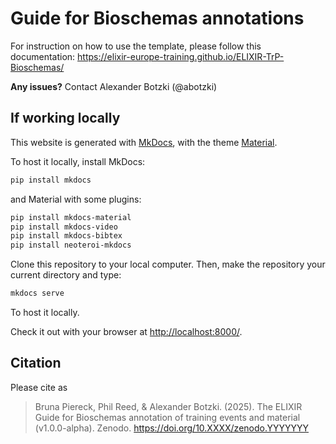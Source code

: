 # Guide for Bioschemas annotations


For instruction on how to use the template, please follow this documentation: 
https://elixir-europe-training.github.io/ELIXIR-TrP-Bioschemas/


**Any issues?** Contact Alexander Botzki (@abotzki) 



## If working locally

This website is generated with [MkDocs](https://www.mkdocs.org/), with the theme [Material](https://squidfunk.github.io/mkdocs-material/).

To host it locally, install MkDocs:
```bash
pip install mkdocs
```

and Material with some plugins:
```bash
pip install mkdocs-material
pip install mkdocs-video
pip install mkdocs-bibtex 
pip install neoteroi-mkdocs
```

Clone this repository to your local computer. Then, make the repository your current directory and type:

```bash
mkdocs serve
```

To host it locally.

Check it out with your browser at [http://localhost:8000/](http://localhost:8000/).


## Citation

Please cite as

> Bruna Piereck, Phil Reed, & Alexander Botzki. (2025). 
> The ELIXIR Guide for Bioschemas annotation of training events and material (v1.0.0-alpha). Zenodo. 
> https://doi.org/10.XXXX/zenodo.YYYYYYY
